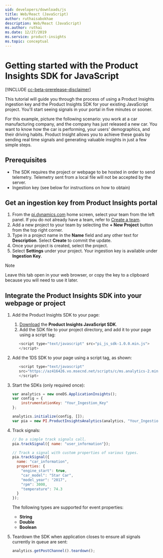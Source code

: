 ```yaml
---
uid: developers/downloads/js
title: Web/React (JavaScript)
author: ruthaisabokhae
description: Web/React (JavaScript)
ms.author: ruthai
ms.date: 12/27/2019
ms.service: product-insights
ms.topic: conceptual
---
```


# Getting started with the Product Insights SDK for JavaScript

[!INCLUDE [cc-beta-prerelease-disclaimer]( includes/cc-beta-prerelease-disclaimer.md)]

This tutorial will guide you through the process of using a Product Insights ingestion key and the Product Insights SDK for your existing JavaScript project. You'll start seeing signals in your portal in five minutes or sooner.

For this example, picture the following scenario: you work at a car manufacturing company, and the company has just released a new car. You want to know how the car is performing, your users' demographics, and their driving habits. Product Insight allows you to achieve these goals by sending real time signals and generating valuable insights in just a few simple steps.

## Prerequisites

* The SDK requires  the project or webpage to be hosted in order to send telemetry. Telemetry sent from a local file will not be accepted by the server.
* Ingestion key (see below for instructions on how to obtain)

## Get an ingestion key from Product Insights portal

1. From the [pi.dynamics.com](http://pi.dynamics.com) home screen, select your team from the left panel. If you do not already have a team, refer to [Create a team](xref:developers/quick-starts/create-a-team).
2. Add a new project to your team by selecting the **+ New Project** button from the top right corner.
3. Type in a project name in the **Name** field and any other text for **Description**. Select **Create** to commit the update.
4. Once your project is created, select the project.
5. Select **Settings** under your project. Your ingestion key is available under **Ingestion Key**.

> [!NOTE]
> Leave this tab open in your web browser, or copy the key to a clipboard because you will need to use it later.

## Integrate the Product Insights SDK into your webpage or project

1. Add the Product Insights SDK to your page:
    1. [Download](https://download.pi.dynamics.com/sdk/ProductInsightsSenders/pi_js_sdk.zip) the **Product Insights JavaScript SDK**.
    2. Add the SDK file to your project directory, and add it to your page using a script tag:

    ```javascript
       <script type="text/javascript" src="pi_js_sdk-1.0.0.min.js">
       </script>
    ```

2. Add the 1DS SDK to your page using a script tag, as shown:

    ```javascript
       <script type="text/javascript"
       src="https://az416426.vo.msecnd.net/scripts/c/ms.analytics-2.min.js">
       </script>
    ```

3. Start the SDKs (only required once):

    ```javascript
    var analytics = new oneDS.ApplicationInsights();
    var config = {
        instrumentationKey: "Your_Ingestion_Key"
    };

    analytics.initialize(config, []);
    var pia = new PI.ProductInsightsAnalytics(analytics, "Your_Ingestion_Key");
    ```

4. Track signals:

    ```javascript
    // Do a simple track signals call.
    pia.trackSignal({ name: "user_information"});

    // Track a signal with custom properties of various types.
    pia.trackSignal({
      name: "car_information",
      properties: {
        "engine_start": true,
        "car_model": "Star Car",
        "model_year": "2017",
        "rpm": 3000,
        "temperature": 74.3
      }
    });
    ```

    The following types are supported for event properties:
    * **String**
    * **Double**
    * **Boolean**

5. Teardown the SDK when application closes to ensure all signals currently in queue are sent:

    ```javascript
    analytics.getPostChannel().teardown();
    ```
